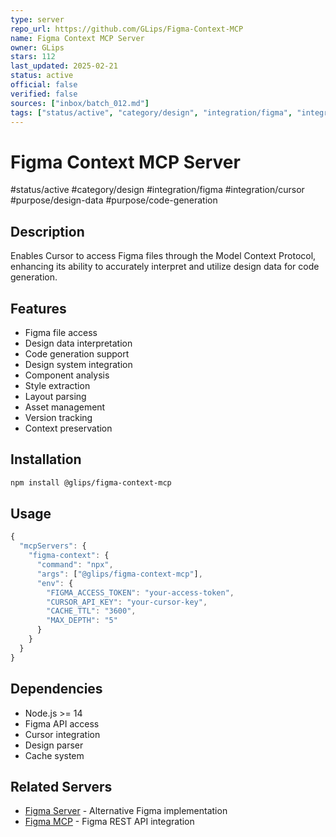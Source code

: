 ```yaml
---
type: server
repo_url: https://github.com/GLips/Figma-Context-MCP
name: Figma Context MCP Server
owner: GLips
stars: 112
last_updated: 2025-02-21
status: active
official: false
verified: false
sources: ["inbox/batch_012.md"]
tags: ["status/active", "category/design", "integration/figma", "integration/cursor", "purpose/design-data", "purpose/code-generation"]
---
```


# Figma Context MCP Server

#status/active #category/design #integration/figma #integration/cursor #purpose/design-data #purpose/code-generation

## Description

Enables Cursor to access Figma files through the Model Context Protocol, enhancing its ability to accurately interpret and utilize design data for code generation.

## Features

- Figma file access
- Design data interpretation
- Code generation support
- Design system integration
- Component analysis
- Style extraction
- Layout parsing
- Asset management
- Version tracking
- Context preservation

## Installation

```bash
npm install @glips/figma-context-mcp
```

## Usage

```javascript
{
  "mcpServers": {
    "figma-context": {
      "command": "npx",
      "args": ["@glips/figma-context-mcp"],
      "env": {
        "FIGMA_ACCESS_TOKEN": "your-access-token",
        "CURSOR_API_KEY": "your-cursor-key",
        "CACHE_TTL": "3600",
        "MAX_DEPTH": "5"
      }
    }
  }
}
```

## Dependencies

- Node.js >= 14
- Figma API access
- Cursor integration
- Design parser
- Cache system

## Related Servers

- [Figma Server](https://github.com/TimHolden/figma-mcp-server) - Alternative Figma implementation
- [Figma MCP](https://github.com/MatthewDailey/figma-mcp) - Figma REST API integration